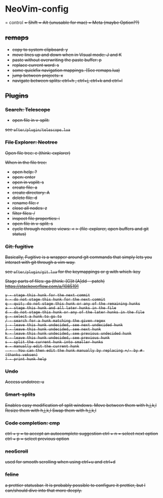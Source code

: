 # NeoVim-config

<C> = control
<S> = Shift
<A> = Alt (unusable for mac)
<M> = Meta (maybe Option??)

## remaps
- copy to system clipboard: <leader>y
- move lines up and down when in Visual mode: J and K
- paste without overwriting the paste buffer: <leader>p
- replace current word: <leader>s
- some quickfix navigation mappings. (See remaps.lua)
- jump between projects: <leader>x
- navigate between splits: ctrl+h , ctrl+j, ctrl+k and ctrl+l

## Plugins

### Search: Telescope
- open file in v-split: <C-v>

see `after/plugin/telescope.lua`

### File Explorer: Neotree
Open file tree: <leader>e (think: explorer)

When in the file tree:
- open help: ?
- open: enter
- open in vsplit: s
- create file: a
- create directory: A
- delete file: d
- rename file: r
- close all nodes: z
- filter files: /
- inspect file properties: i
- open file in v-split: s
- cycle through neotree views: < > (file-explorer, open buffers and git status)

### Git: fugitive
Basically, Fugitive is a wrapper around git commands that simply lets you interact with git through a vim way.

see `after/plugin/git.lua` for the keymappings
or <leader>g with which-key

Stage parts of files: <leader>ga (think: [G]it [A]dd --patch)
https://stackoverflow.com/a/1085191

    y - stage this hunk for the next commit
    n - do not stage this hunk for the next commit
    q - quit; do not stage this hunk or any of the remaining hunks
    a - stage this hunk and all later hunks in the file
    d - do not stage this hunk or any of the later hunks in the file
    g - select a hunk to go to
    / - search for a hunk matching the given regex
    j - leave this hunk undecided, see next undecided hunk
    J - leave this hunk undecided, see next hunk
    k - leave this hunk undecided, see previous undecided hunk
    K - leave this hunk undecided, see previous hunk
    s - split the current hunk into smaller hunks
    e - manually edit the current hunk
      -   You can then edit the hunk manually by replacing +/- by # (thanks veksen)
    ? - print hunk help


### Undo
Access undotree: <leader>u

### Smart-splits
Enables easy modification of split windows.
Move between them with <C> h,j,k,l
Resize them with <S> h,j,k,l
Swap them with <leader><leader> h,j,k,l

### Code completion: cmp
ctrl + y = to accept an autocomplete suggestion
ctrl + n = select next option
ctrl + p = select previous option

### neoScroll
used for smooth scrolling when using ctrl+u and ctrl+d

### feline
a prettier statusbar.
It is probably possible to configure it prettier, but I can/should dive into that more deeply.



